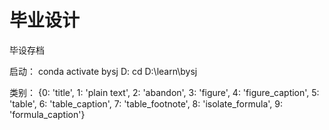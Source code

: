 # 毕业设计
毕设存档

启动：
conda activate bysj
D:
cd D:\learn\bysj

类别：
{0: 'title',
 1: 'plain text', 
 2: 'abandon', 
 3: 'figure', 
 4: 'figure_caption', 
 5: 'table', 
 6: 'table_caption', 
 7: 'table_footnote', 
 8: 'isolate_formula', 
 9: 'formula_caption'}